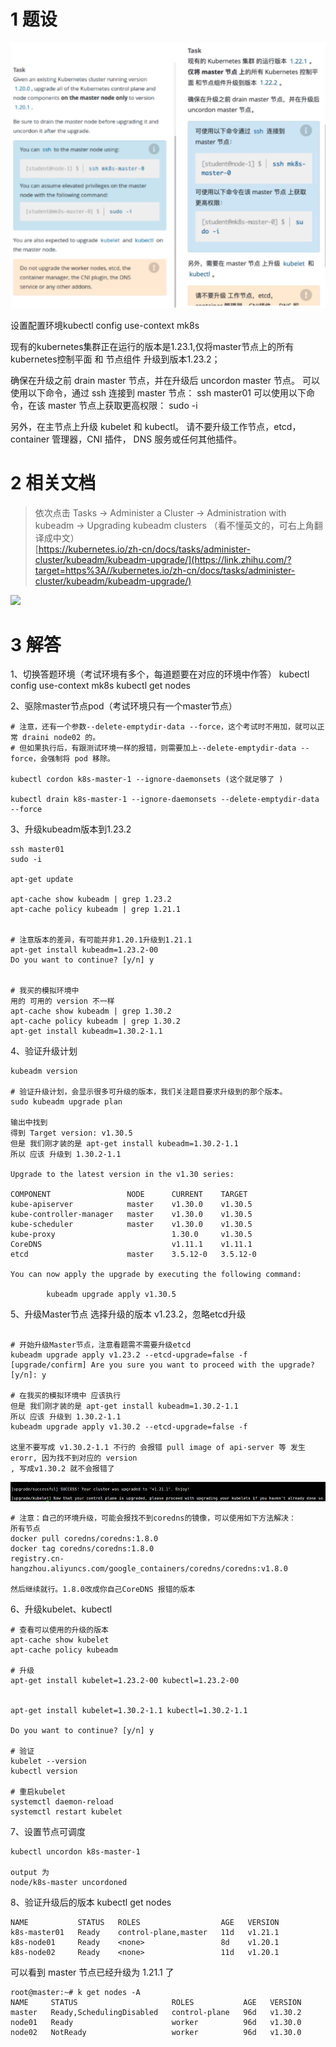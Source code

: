 

# 1 题设

![](image/3cka20240429174549.png)

设置配置环境kubectl config use-context mk8s

现有的kubernetes集群正在运行的版本是1.23.1,仅将master节点上的所有kubernetes控制平面 和 节点组件 升级到版本1.23.2；

确保在升级之前 drain master 节点，并在升级后 uncordon master 节点。
可以使用以下命令，通过 ssh 连接到 master 节点： ssh master01
可以使用以下命令，在该 master 节点上获取更高权限： sudo -i

另外，在主节点上升级 kubelet 和 kubectl。
请不要升级工作节点，etcd，container 管理器，CNI 插件， DNS 服务或任何其他插件。 


# 2 相关文档

> 依次点击 Tasks → Administer a Cluster → Administration with kubeadm → Upgrading kubeadm clusters （看不懂英文的，可右上角翻译成中文）  
> [https://kubernetes.io/zh-cn/docs/tasks/administer-cluster/kubeadm/kubeadm-upgrade/](https://link.zhihu.com/?target=https%3A//kubernetes.io/zh-cn/docs/tasks/administer-cluster/kubeadm/kubeadm-upgrade/)

![](https://pic4.zhimg.com/80/v2-fb9d33a8d96f277a7485573b307937ff_720w.webp)

# 3 解答

1、切换答题环境（考试环境有多个，每道题要在对应的环境中作答）
kubectl config use-context mk8s
kubectl get nodes

2、驱除master节点pod（考试环境只有一个master节点）

```
# 注意，还有一个参数--delete-emptydir-data --force，这个考试时不用加，就可以正常 draini node02 的。
# 但如果执行后，有跟测试环境一样的报错，则需要加上--delete-emptydir-data --force，会强制将 pod 移除。

kubectl cordon k8s-master-1 --ignore-daemonsets (这个就足够了 )

kubectl drain k8s-master-1 --ignore-daemonsets --delete-emptydir-data  --force
```


3、升级kubeadm版本到1.23.2

```
ssh master01
sudo -i

apt-get update

apt-cache show kubeadm | grep 1.23.2
apt-cache policy kubeadm | grep 1.21.1  


# 注意版本的差异，有可能并非1.20.1升级到1.21.1
apt-get install kubeadm=1.23.2-00
Do you want to continue? [y/n] y


# 我买的模拟环境中 
用的 可用的 version 不一样 
apt-cache show kubeadm | grep 1.30.2
apt-cache policy kubeadm | grep 1.30.2  
apt-get install kubeadm=1.30.2-1.1

```

4、验证升级计划

```
kubeadm version

# 验证升级计划，会显示很多可升级的版本，我们关注题目要求升级到的那个版本。
sudo kubeadm upgrade plan

输出中找到 
得到 Target version: v1.30.5
但是 我们刚才装的是 apt-get install kubeadm=1.30.2-1.1 
所以 应该 升级到 1.30.2-1.1

Upgrade to the latest version in the v1.30 series:

COMPONENT                 NODE      CURRENT    TARGET
kube-apiserver            master    v1.30.0    v1.30.5
kube-controller-manager   master    v1.30.0    v1.30.5
kube-scheduler            master    v1.30.0    v1.30.5
kube-proxy                          1.30.0     v1.30.5
CoreDNS                             v1.11.1    v1.11.1
etcd                      master    3.5.12-0   3.5.12-0

You can now apply the upgrade by executing the following command:

        kubeadm upgrade apply v1.30.5

```


5、升级Master节点
选择升级的版本 v1.23.2，忽略etcd升级
```

# 开始升级Master节点，注意看题需不需要升级etcd
kubeadm upgrade apply v1.23.2 --etcd-upgrade=false -f
[upgrade/confirm] Are you sure you want to proceed with the upgrade? [y/n]: y

# 在我买的模拟环境中 应该执行 
但是 我们刚才装的是 apt-get install kubeadm=1.30.2-1.1 
所以 应该 升级到 1.30.2-1.1
kubeadm upgrade apply v1.30.2 --etcd-upgrade=false -f

这里不要写成 v1.30.2-1.1 不行的 会报错 pull image of api-server 等 发生erorr, 因为找不到对应的 version 
, 写成v1.30.2 就不会报错了  

```

![](image/1870449-20230918113326379-394917351.png)

```
# 注意：自己的环境升级，可能会报找不到coredns的镜像，可以使用如下方法解决：
所有节点
docker pull coredns/coredns:1.8.0
docker tag coredns/coredns:1.8.0
registry.cn-hangzhou.aliyuncs.com/google_containers/coredns/coredns:v1.8.0 

然后继续就行。1.8.0改成你自己CoreDNS 报错的版本
```


6、升级kubelet、kubectl

```
# 查看可以使用的升级的版本 
apt-cache show kubelet 
apt-cache policy kubeadm 

# 升级
apt-get install kubelet=1.23.2-00 kubectl=1.23.2-00


apt-get install kubelet=1.30.2-1.1 kubectl=1.30.2-1.1

Do you want to continue? [y/n] y

# 验证 
kubelet --version
kubectl version
 
# 重启kubelet
systemctl daemon-reload
systemctl restart kubelet
```



7、设置节点可调度
```
kubectl uncordon k8s-master-1

output 为 
node/k8s-master uncordoned
```


8、验证升级后的版本
kubectl get nodes

```
NAME           STATUS   ROLES                  AGE   VERSION
k8s-master01   Ready    control-plane,master   11d   v1.21.1
k8s-node01     Ready    <none>                 8d    v1.20.1
k8s-node02     Ready    <none>                 11d   v1.20.1
```

可以看到 master 节点已经升级为 1.21.1 了 

```
root@master:~# k get nodes -A
NAME     STATUS                     ROLES           AGE   VERSION
master   Ready,SchedulingDisabled   control-plane   96d   v1.30.2
node01   Ready                      worker          96d   v1.30.0
node02   NotReady                   worker          96d   v1.30.0

```

